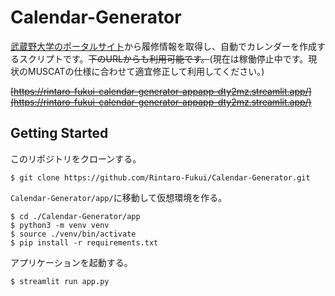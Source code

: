 # Calendar-Generator

[武蔵野大学のポータルサイト](https://muscat.musashino-u.ac.jp/portal/top.do)から履修情報を取得し、自動でカレンダーを作成するスクリプトです。~~下のURLからも利用可能です。~~(現在は稼働停止中です。現状のMUSCATの仕様に合わせて適宜修正して利用してください。)

~~[https://rintaro-fukui-calendar-generator-appapp-dty2mz.streamlit.app/](https://rintaro-fukui-calendar-generator-appapp-dty2mz.streamlit.app/)~~

## Getting Started

このリポジトリをクローンする。
```shell
$ git clone https://github.com/Rintaro-Fukui/Calendar-Generator.git
```

`Calendar-Generator/app/`に移動して仮想環境を作る。
```shell
$ cd ./Calendar-Generator/app
$ python3 -m venv venv
$ source ./venv/bin/activate
$ pip install -r requirements.txt
```

アプリケーションを起動する。
```shell
$ streamlit run app.py
```
